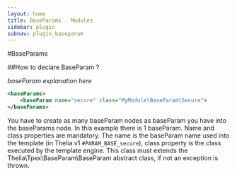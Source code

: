 ```yaml
---
layout: home
title: BaseParams - Modules
sidebar: plugin
subnav: plugin_baseparam
---
```


#BaseParams

##How to declare BaseParam ?

*baseParam explanation here*

```xml
<baseParams>
    <baseParam name="secure" class="MyModule\BaseParam\Secure">
</baseParams>
```

You have to create as many baseParam nodes as baseParam you have into the baseParams node. In this example there is 1
baseParam. Name and class properties are mandatory. The name is the baseParam name used into the template
(in Thelia v1 ```#PARAM_BASE_secure```), class property is the class executed by the template
engine. This class must extends the Thelia\Tpex\BaseParam\BaseParam abstract class,
if not an exception is thrown.
